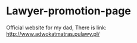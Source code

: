 # Lawyer-promotion-page

Official website for my dad, 
There is link: http://www.adwokatmatras.pulawy.pl/
